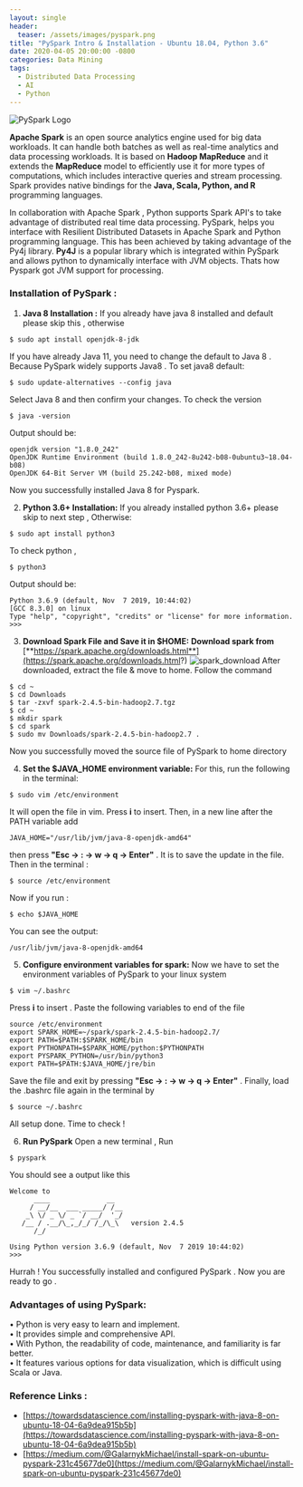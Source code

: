 ```yaml
---
layout: single
header:
  teaser: /assets/images/pyspark.png
title: "PySpark Intro & Installation - Ubuntu 18.04, Python 3.6"
date: 2020-04-05 20:00:00 -0800
categories: Data Mining
tags:
  - Distributed Data Processing
  - AI
  - Python
---
```


![PySpark Logo](https://databricks.com/wp-content/uploads/2018/12/PySpark-1024x164.png)

**Apache Spark** is an open source analytics engine used for big data workloads. It can handle both batches as well as real-time analytics and data processing workloads. It is based on **Hadoop MapReduce** and it extends the **MapReduce** model to efficiently use it for more types of computations, which includes interactive queries and stream processing. Spark provides native bindings for the **Java, Scala, Python, and R** programming languages.

In collaboration with Apache Spark , Python supports Spark API's to take advantage of distributed real time data processing. PySpark, helps you interface with Resilient Distributed Datasets  in Apache Spark and Python programming language. This has been achieved by taking advantage of the Py4j library. **Py4J** is a popular library which is integrated within PySpark and allows python to dynamically interface with JVM objects. Thats how Pyspark got JVM support for processing.

### Installation of PySpark :
1) **Java 8 Installation :**
If you already have java 8 installed and default please skip this , otherwise
```
$ sudo apt install openjdk-8-jdk
```
If you have already Java 11, you need to change the default to Java 8 . Because PySpark widely supports Java8 . To set java8 default:
```
$ sudo update-alternatives --config java
```
Select Java 8 and then confirm your changes. To check the version
```
$ java -version
```
Output should be:
```
openjdk version "1.8.0_242"
OpenJDK Runtime Environment (build 1.8.0_242-8u242-b08-0ubuntu3~18.04-b08)
OpenJDK 64-Bit Server VM (build 25.242-b08, mixed mode)
```
Now you successfully installed Java 8 for Pyspark.

2) **Python 3.6+ Installation:**
If you already installed python 3.6+ please skip to next step , Otherwise:
```
$ sudo apt install python3
```
To check python ,
```
$ python3
```
Output should be:
```
Python 3.6.9 (default, Nov  7 2019, 10:44:02)
[GCC 8.3.0] on linux
Type "help", "copyright", "credits" or "license" for more information.
>>>
```
3) **Download Spark File and Save it in $HOME:**
**Download spark from** [**https://spark.apache.org/downloads.html**](https://spark.apache.org/downloads.html?)
![spark_download](https://lh3.googleusercontent.com/4Xnh_WLSIOdmOvC77fVq8z_KnxkrhEcPXkSpADNGx-4R8LLrE9M5iA-zw0q1IzBsMPxyH34ZCMb9 "spark")
After downloaded, extract the file & move to home. Follow the command
```
$ cd ~
$ cd Downloads
$ tar -zxvf spark-2.4.5-bin-hadoop2.7.tgz
$ cd ~
$ mkdir spark
$ cd spark
$ sudo mv Downloads/spark-2.4.5-bin-hadoop2.7 .
```
Now you successfully moved the source file of PySpark to home directory

4) **Set the $JAVA_HOME environment variable:**
For this, run the following in the terminal:
```
$ sudo vim /etc/environment
```
It will open the file in vim. Press **i** to insert.  Then, in a new line after the PATH variable add
```
JAVA_HOME="/usr/lib/jvm/java-8-openjdk-amd64"
```
then press **"Esc -> : -> w -> q -> Enter"** . It is to save the update in the file.
Then in the terminal :
```
$ source /etc/environment
```
Now if you run :
```
$ echo $JAVA_HOME
```
You can see the output:
```
/usr/lib/jvm/java-8-openjdk-amd64
```

5) **Configure environment variables for spark:**
Now we have to set the environment variables of PySpark to your linux system
```
$ vim ~/.bashrc
```
Press **i** to insert . Paste the following variables to end of the file
```
source /etc/environment
export SPARK_HOME=~/spark/spark-2.4.5-bin-hadoop2.7/
export PATH=$PATH:$SPARK_HOME/bin
export PYTHONPATH=$SPARK_HOME/python:$PYTHONPATH
export PYSPARK_PYTHON=/usr/bin/python3
export PATH=$PATH:$JAVA_HOME/jre/bin
```
Save the file and exit by pressing **"Esc -> : -> w -> q -> Enter"** . Finally, load the .bashrc file again in the terminal by
```
$ source ~/.bashrc
```
All setup done. Time to check  !

6) **Run PySpark**
Open a new terminal , Run
```
$ pyspark
```
You should see a output like this
```
Welcome to
      ____              __
     / __/__  ___ _____/ /__
    _\ \/ _ \/ _ `/ __/  '_/
   /__ / .__/\_,_/_/ /_/\_\   version 2.4.5
      /_/

Using Python version 3.6.9 (default, Nov  7 2019 10:44:02)
>>>
```

Hurrah ! You successfully installed and configured PySpark . Now you are ready to go .

### Advantages of using PySpark:
• Python is very easy to learn and implement.  
• It provides simple and comprehensive API.  
• With Python, the readability of code, maintenance, and familiarity is far better.  
• It features various options for data visualization, which is difficult using Scala or Java.

### Reference Links :
* [https://towardsdatascience.com/installing-pyspark-with-java-8-on-ubuntu-18-04-6a9dea915b5b](https://towardsdatascience.com/installing-pyspark-with-java-8-on-ubuntu-18-04-6a9dea915b5b)
* [https://medium.com/@GalarnykMichael/install-spark-on-ubuntu-pyspark-231c45677de0](https://medium.com/@GalarnykMichael/install-spark-on-ubuntu-pyspark-231c45677de0)
